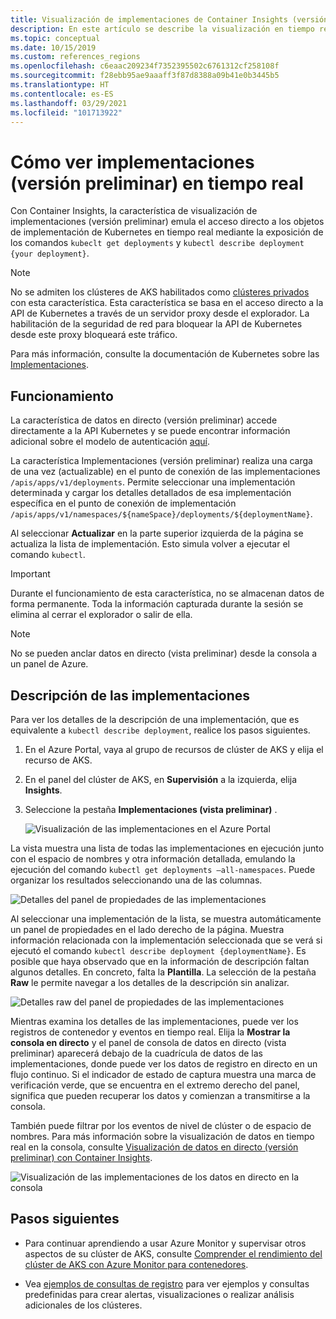 ```yaml
---
title: Visualización de implementaciones de Container Insights (versión preliminar) | Microsoft Docs
description: En este artículo se describe la visualización en tiempo real de las implementaciones de Kubernetes sin usar kubectl en Container Insights.
ms.topic: conceptual
ms.date: 10/15/2019
ms.custom: references_regions
ms.openlocfilehash: c6eaac209234f7352395502c6761312cf258108f
ms.sourcegitcommit: f28ebb95ae9aaaff3f87d8388a09b41e0b3445b5
ms.translationtype: HT
ms.contentlocale: es-ES
ms.lasthandoff: 03/29/2021
ms.locfileid: "101713922"
---
```

# <a name="how-to-view-deployments-preview-in-real-time"></a>Cómo ver implementaciones (versión preliminar) en tiempo real

Con Container Insights, la característica de visualización de implementaciones (versión preliminar) emula el acceso directo a los objetos de implementación de Kubernetes en tiempo real mediante la exposición de los comandos `kubeclt get deployments` y `kubectl describe deployment {your deployment}`.

>[!NOTE]
>No se admiten los clústeres de AKS habilitados como [clústeres privados](https://azure.microsoft.com/updates/aks-private-cluster/) con esta característica. Esta característica se basa en el acceso directo a la API de Kubernetes a través de un servidor proxy desde el explorador. La habilitación de la seguridad de red para bloquear la API de Kubernetes desde este proxy bloqueará este tráfico.

Para más información, consulte la documentación de Kubernetes sobre las [Implementaciones](https://kubernetes.io/docs/concepts/workloads/controllers/deployment/).

## <a name="how-it-works"></a>Funcionamiento

La característica de datos en directo (versión preliminar) accede directamente a la API Kubernetes y se puede encontrar información adicional sobre el modelo de autenticación [aquí](https://kubernetes.io/docs/concepts/overview/kubernetes-api/).

La característica Implementaciones (versión preliminar) realiza una carga de una vez (actualizable) en el punto de conexión de las implementaciones `/apis/apps/v1/deployments`. Permite seleccionar una implementación determinada y cargar los detalles detallados de esa implementación específica en el punto de conexión de implementación `/apis/apps/v1/namespaces/${nameSpace}/deployments/${deploymentName}`.

Al seleccionar **Actualizar** en la parte superior izquierda de la página se actualiza la lista de implementación. Esto simula volver a ejecutar el comando `kubectl`.

>[!IMPORTANT]
>Durante el funcionamiento de esta característica, no se almacenan datos de forma permanente. Toda la información capturada durante la sesión se elimina al cerrar el explorador o salir de ella.

>[!NOTE]
>No se pueden anclar datos en directo (vista preliminar) desde la consola a un panel de Azure.

## <a name="deployments-describe"></a>Descripción de las implementaciones

Para ver los detalles de la descripción de una implementación, que es equivalente a `kubectl describe deployment`, realice los pasos siguientes.

1. En el Azure Portal, vaya al grupo de recursos de clúster de AKS y elija el recurso de AKS.

2. En el panel del clúster de AKS, en **Supervisión** a la izquierda, elija **Insights**.

3. Seleccione la pestaña **Implementaciones (vista preliminar)** .

    ![Visualización de las implementaciones en el Azure Portal](./media/container-insights-livedata-deployments/deployment-view.png)

La vista muestra una lista de todas las implementaciones en ejecución junto con el espacio de nombres y otra información detallada, emulando la ejecución del comando `kubectl get deployments –all-namespaces`. Puede organizar los resultados seleccionando una de las columnas.

![Detalles del panel de propiedades de las implementaciones](./media/container-insights-livedata-deployments/deployment-properties-pane-details.png)

Al seleccionar una implementación de la lista, se muestra automáticamente un panel de propiedades en el lado derecho de la página. Muestra información relacionada con la implementación seleccionada que se verá si ejecutó el comando `kubectl describe deployment {deploymentName}`. Es posible que haya observado que en la información de descripción faltan algunos detalles. En concreto, falta la **Plantilla**. La selección de la pestaña **Raw** le permite navegar a los detalles de la descripción sin analizar.

![Detalles raw del panel de propiedades de las implementaciones](./media/container-insights-livedata-deployments/deployment-properties-pane-raw.png)

Mientras examina los detalles de las implementaciones, puede ver los registros de contenedor y eventos en tiempo real. Elija la **Mostrar la consola en directo** y el panel de consola de datos en directo (vista preliminar) aparecerá debajo de la cuadrícula de datos de las implementaciones, donde puede ver los datos de registro en directo en un flujo continuo. Si el indicador de estado de captura muestra una marca de verificación verde, que se encuentra en el extremo derecho del panel, significa que pueden recuperar los datos y comienzan a transmitirse a la consola.

También puede filtrar por los eventos de nivel de clúster o de espacio de nombres. Para más información sobre la visualización de datos en tiempo real en la consola, consulte [Visualización de datos en directo (versión preliminar) con Container Insights](container-insights-livedata-overview.md).

![Visualización de las implementaciones de los datos en directo en la consola](./media/container-insights-livedata-deployments/deployments-console-view-events.png)

## <a name="next-steps"></a>Pasos siguientes

- Para continuar aprendiendo a usar Azure Monitor y supervisar otros aspectos de su clúster de AKS, consulte [Comprender el rendimiento del clúster de AKS con Azure Monitor para contenedores](container-insights-analyze.md).

- Vea [ejemplos de consultas de registro](container-insights-log-search.md#search-logs-to-analyze-data) para ver ejemplos y consultas predefinidas para crear alertas, visualizaciones o realizar análisis adicionales de los clústeres.
